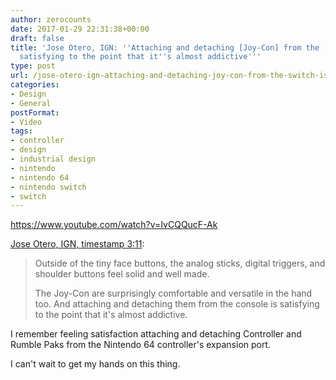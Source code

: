 ```yaml
---
author: zerocounts
date: 2017-01-29 22:31:38+00:00
draft: false
title: 'Jose Otero, IGN: ''Attaching and detaching [Joy-Con] from the [Switch] is
  satisfying to the point that it''s almost addictive'''
type: post
url: /jose-otero-ign-attaching-and-detaching-joy-con-from-the-switch-is-satisfying-to-the-point-that-its-almost-addictive/
categories:
- Design
- General
postFormat:
- Video
tags:
- controller
- design
- industrial design
- nintendo
- nintendo 64
- nintendo switch
- switch
---
```


https://www.youtube.com/watch?v=IvCQQucF-Ak

[Jose Otero, IGN, timestamp 3:11](https://youtu.be/IvCQQucF-Ak?t=3m11s):


<blockquote>Outside of the tiny face buttons, the analog sticks, digital triggers, and shoulder buttons feel solid and well made.

The Joy-Con are surprisingly comfortable and versatile in the hand too. And attaching and detaching them from the console is satisfying to the point that it's almost addictive.</blockquote>


I remember feeling satisfaction attaching and detaching Controller and Rumble Paks from the Nintendo 64 controller's expansion port.

I can't wait to get my hands on this thing.
